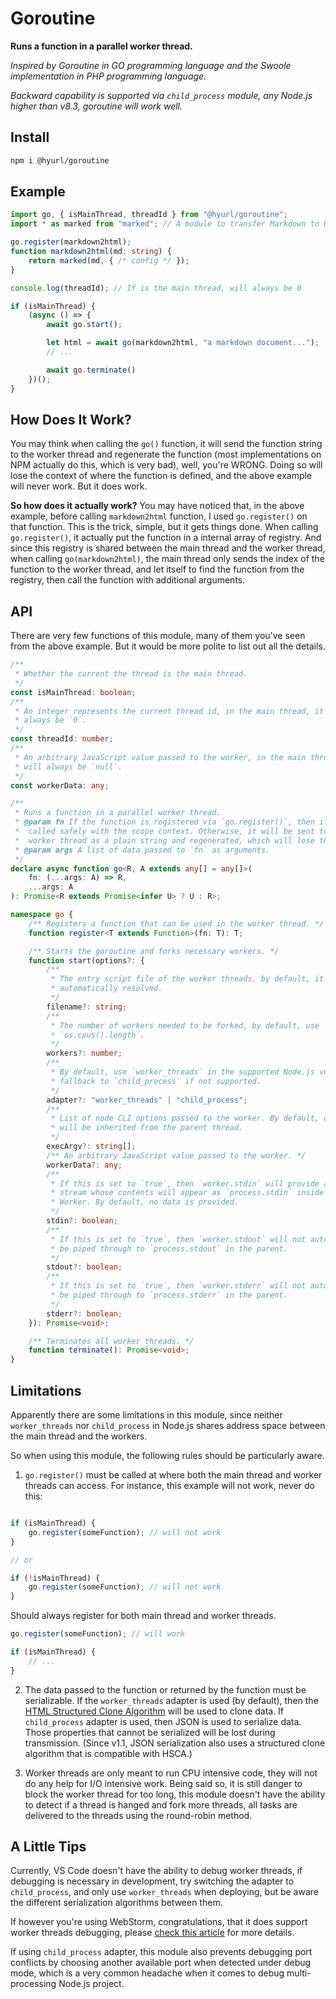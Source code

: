 # Goroutine

**Runs a function in a parallel worker thread.**

*Inspired by Goroutine in GO programming language and the Swoole implementation*
*in PHP programming language.*

*Backward capability is supported via `child_process` module, any Node.js higher*
*than v8.3, goroutine will work well.*

## Install

```sh
npm i @hyurl/goroutine
```

## Example

```ts
import go, { isMainThread, threadId } from "@hyurl/goroutine";
import * as marked from "marked"; // A module to transfer Markdown to HTML

go.register(markdown2html);
function markdown2html(md: string) {
    return marked(md, { /* config */ });
}

console.log(threadId); // If is the main thread, will always be 0

if (isMainThread) {
    (async () => {
        await go.start();

        let html = await go(markdown2html, "a markdown document...");
        // ...

        await go.terminate()
    })();
}
```

## How Does It Work?

You may think when calling the `go()` function, it will send the function string
to the worker thread and regenerate the function (most implementations on NPM
actually do this, which is very bad), well, you're WRONG. Doing so will lose the
context of where the function is defined, and the above example will never work.
But it does work.

**So how does it actually work?** You may have noticed that, in the above
example, before calling `markdown2html` function, I used `go.register()` on
that function. This is the trick, simple, but it gets things done. When calling
`go.register()`, it actually put the function in a internal array of registry.
And since this registry is shared between the main thread and the worker thread,
when calling `go(markdown2html)`, the main thread only sends the index of the
function to the worker thread, and let itself to find the function from the
registry, then call the function with additional arguments.

## API

There are very few functions of this module, many of them you've seen from the
above example. But it would be more polite to list out all the details.

```ts
/**
 * Whether the current the thread is the main thread.
 */
const isMainThread: boolean;
/**
 * An integer represents the current thread id, in the main thread, it will
 * always be `0`.
 */
const threadId: number;
/**
 * An arbitrary JavaScript value passed to the worker, in the main thread, it
 * will always be `null`.
 */
const workerData: any;

/**
 * Runs a function in a parallel worker thread.
 * @param fn If the function is registered via `go.register()`, then it can be
 *  called safely with the scope context. Otherwise, it will be sent to the
 *  worker thread as a plain string and regenerated, which will lose the context.
 * @param args A list of data passed to `fn` as arguments.
 */
declare async function go<R, A extends any[] = any[]>(
    fn: (...args: A) => R,
    ...args: A
): Promise<R extends Promise<infer U> ? U : R>;

namespace go {
    /** Registers a function that can be used in the worker thread. */
    function register<T extends Function>(fn: T): T;

    /** Starts the goroutine and forks necessary workers. */
    function start(options?: {
        /**
         * The entry script file of the worker threads, by default, it will be
         * automatically resolved.
         */
        filename?: string;
        /**
         * The number of workers needed to be forked, by default, use
         * `os.cpus().length`.
         */
        workers?: number;
        /**
         * By default, use `worker_threads` in the supported Node.js version and
         * fallback to `child_process` if not supported.
         */
        adapter?: "worker_threads" | "child_process";
        /**
         * List of node CLI options passed to the worker. By default, options
         * will be inherited from the parent thread.
         */
        execArgv?: string[];
        /** An arbitrary JavaScript value passed to the worker. */
        workerData?: any;
        /**
         * If this is set to `true`, then `worker.stdin` will provide a writable
         * stream whose contents will appear as `process.stdin` inside the
         * Worker. By default, no data is provided.
         */
        stdin?: boolean;
        /**
         * If this is set to `true`, then `worker.stdout` will not automatically
         * be piped through to `process.stdout` in the parent.
         */
        stdout?: boolean;
        /**
         * If this is set to `true`, then `worker.stderr` will not automatically
         * be piped through to `process.stderr` in the parent.
         */
        stderr?: boolean;
    }): Promise<void>;

    /** Terminates all worker threads. */
    function terminate(): Promise<void>;
}
```

## Limitations

Apparently there are some limitations in this module, since neither
`worker_threads` nor `child_process` in Node.js shares address space between the
main thread and the workers.

So when using this module, the following rules should be particularly aware.

1. `go.register()` must be called at where both the main thread and worker
    threads can access. For instance, this example will not work, never do this:

```ts

if (isMainThread) {
    go.register(someFunction); // will not work
}

// or

if (!isMainThread) {
    go.register(someFunction); // will not work
}
```

Should always register for both main thread and worker threads.

```ts
go.register(someFunction); // will work

if (isMainThread) {
    // ...
}
```

2. The data passed to the function or returned by the function must be
    serializable. If the `worker_threads` adapter is used (by default), then the
    [HTML Structured Clone Algorithm](https://developer.mozilla.org/en-US/docs/Web/API/Web_Workers_API/Structured_clone_algorithm)
    will be used to clone data. If `child_process` adapter is used, then JSON is
    used to serialize data. Those properties that cannot be serialized will be
    lost during transmission. (Since v1.1, JSON serialization also uses a
    structured clone algorithm that is compatible with HSCA.)

3. Worker threads are only meant to run CPU intensive code, they will not do any
    help for I/O intensive work. Being said so, it is still danger to block the
    worker thread for too long, this module doesn't have the ability to detect
    if a thread is hanged and fork more threads, all tasks are delivered to the
    threads using the round-robin method.

## A Little Tips

Currently, VS Code doesn't have the ability to debug worker threads, if
debugging is necessary in development, try switching the adapter to
`child_process`, and only use `worker_threads` when deploying, but be aware the
different serialization algorithms between them.

If however you're using WebStorm, congratulations, that it does support worker
threads debugging, please
[check this article](https://blog.jetbrains.com/webstorm/2018/10/webstorm-2018-3-eap-6/)
for more details.

If using `child_process` adapter, this module also prevents debugging port
conflicts by choosing another available port when detected under debug mode,
which is a very common headache when it comes to debug multi-processing Node.js
project.